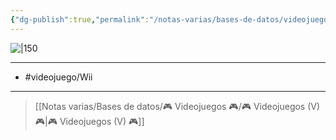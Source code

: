 ```yaml
---
{"dg-publish":true,"permalink":"/notas-varias/bases-de-datos/videojuegos/v-sonic-sega-all-stars-racing/"}
---
```



![|150](https://images.igdb.com/igdb/image/upload/t_cover_big/co1te6.jpg)

---

- #videojuego/Wii

---

> [[Notas varias/Bases de datos/🎮 Videojuegos 🎮/🎮 Videojuegos (V) 🎮\|🎮 Videojuegos (V) 🎮]]